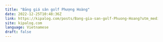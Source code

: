```yaml
---
title: "Bảng giá sân golf Phượng Hoàng"
date: 2022-12-25T10:48:36Z
link: https://kipalog.com/posts/Bang-gia-san-golf-Phuong-Hoang?utm_medium=RSS&utm_source=news.12bit.vn
site: kipalog.com
language: Vietnamese
draft: false
---
```

